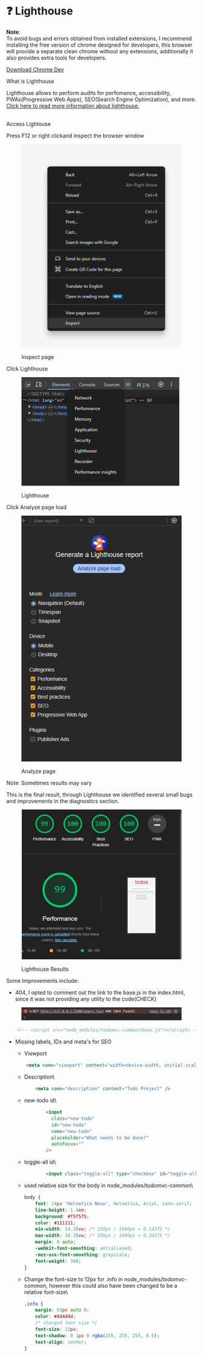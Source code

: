 # ❓ Lighthouse

**Note**:\
To avoid bugs and errors obtained from installed extensions, I recommend installing the free version of chrome designed for developers, this browser will provide a separate clean chrome without any extensions, additionally it also provides extra tools for developers.

[Download Chrome Dev](https://www.google.com/chrome/dev/)

What is Lighthouse

Lighthouse allows to perform audits for perfomance, accessibility, PWAs(Progressive Web Apps), SEO(Search Engine Optimization), and more.\
[Click here to read more information about lighthouse.](https://developer.chrome.com/docs/lighthouse/overview)

\
Access Lightouse

Press F12 or right clickand inspect the browser window

<figure><img src="../../../.gitbook/assets/image (4).png" alt=""><figcaption><p>Inspect page</p></figcaption></figure>

Click Lighthouse

<figure><img src="../../../.gitbook/assets/image (5).png" alt=""><figcaption><p>Lighthouse</p></figcaption></figure>

Click Analyze page load

<figure><img src="../../../.gitbook/assets/image (6).png" alt=""><figcaption><p>Analyze page</p></figcaption></figure>

Note: Sometimes results may vary

This is the final result, through Lighthouse we identified several small bugs and improvements in the diagnostics section.

<figure><img src="../../../.gitbook/assets/image (7).png" alt=""><figcaption><p>Lighthouse Results</p></figcaption></figure>

Some Improvements include:

* 404, I opted to comment out the link to the base.js in the index.html, since it was not providing any utility to the code(CHECK)

<figure><img src="../../../.gitbook/assets/image (8).png" alt=""><figcaption></figcaption></figure>

```html
    <!-- <script src="node_modules/todomvc-common/base.js"></script> -->
```

*   Missing labels, IDs and meta's for SEO

    * Viewport



    ```html
        <meta name="viewport" content="width=device-width, initial-scale=1" />
    ```

    *   Description\


        ```html
            <meta name="description" content="Todo Project" />
        ```
    *   new-todo id\


        ```html
                <input
                  class="new-todo"
                  id="new-todo"
                  name="new-todo"
                  placeholder="What needs to be done?"
                  autofocus=""
                />
        ```
    *   toggle-all id\


        ```html
                <input class="toggle-all" type="checkbox" id="toggle-all" />
        ```
    *   used relative size for the body in node\_modules/todomvc-common\


        ```css
        body {
        	font: 14px 'Helvetica Neue', Helvetica, Arial, sans-serif;
        	line-height: 1.4em;
        	background: #f5f5f5;
        	color: #111111;
        	min-width: 14.38vw; /* 230px / 1600px = 0.14375 */
        	max-width: 34.38vw; /* 550px / 1600px = 0.34375 */
        	margin: 0 auto;
        	-webkit-font-smoothing: antialiased;
        	-moz-osx-font-smoothing: grayscale;
        	font-weight: 300;
        }
        ```
    *   Change the font-size to 12px for .info in node\_modules/todomvc-common, however this could also have been changed to be a relative font-size\


        ```css
        .info {
        	margin: 65px auto 0;
        	color: #4d4d4d;
        	/* changed font size */
        	font-size: 12px; 
        	text-shadow: 0 1px 0 rgba(255, 255, 255, 0.5);
        	text-align: center;
        }
        ```
